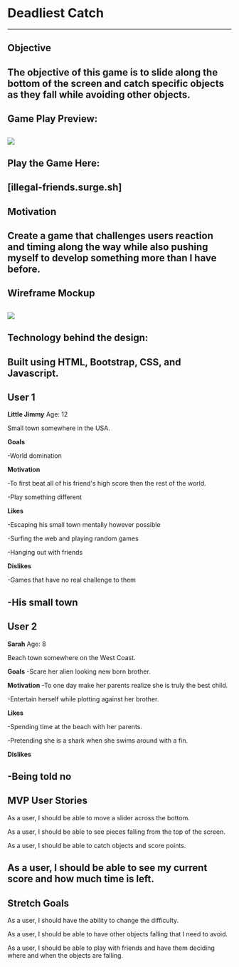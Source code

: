 # Deadliest Catch
-------------------------------------
## Objective
The objective of this game is to slide along the bottom of the screen and catch specific objects as they fall while avoiding other objects.
-------------------------------------
## Game Play Preview:
![](https://i.imgur.com/8E1bIZW.png)
-------------------------------------

## Play the Game Here:
[illegal-friends.surge.sh]
-------------------------------------
## Motivation
Create a game that challenges users reaction and timing along the way while also pushing myself to develop something more than I have before.
-------------------------------------
## Wireframe Mockup
![](https://i.imgur.com/HuNM9Ct.png)
-------------------------------------
## Technology behind the design:
Built using HTML, Bootstrap, CSS, and Javascript.
-------------------------------------
## User 1
**Little Jimmy**
Age: 12

Small town somewhere in the USA.

**Goals**

-World domination

**Motivation**

-To first beat all of his friend's high score then the rest of the world.

-Play something different

**Likes**

-Escaping his small town mentally however possible

-Surfing the web and playing random games

-Hanging out with friends

**Dislikes**

-Games that have no real challenge to them

-His small town
-------------------------------------
## User 2
**Sarah**
Age: 8

Beach town somewhere on the West Coast.

**Goals**
-Scare her alien looking new born brother.

**Motivation**
-To one day make her parents realize she is truly the best child.

-Entertain herself while plotting against her brother.

**Likes**

-Spending time at the beach with her parents.

-Pretending she is a shark when she swims around with a fin.

**Dislikes**

-Being told no
-------------------------------------
## MVP User Stories ##

As a user, I should be able to move a slider across the bottom.

As a user, I should be able to see pieces falling from the top of the screen.

As a user, I should be able to catch objects and score points.

As a user, I should be able to see my current score and how much time is left.
--------------------------------------
## Stretch Goals ##

As a user, I should have the ability to change the difficulty.

As a user, I should be able to have other objects falling that I need to avoid.

As a user, I should be able to play with friends and have them deciding where and when the objects are falling.
